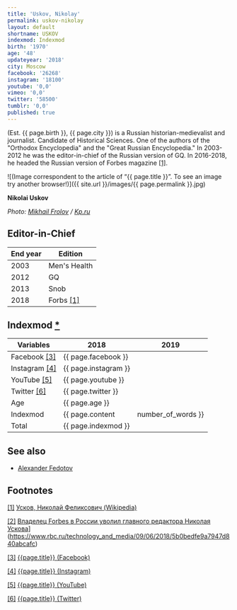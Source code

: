 ```yaml
---
title: 'Uskov, Nikolay'
permalink: uskov-nikolay
layout: default
shortname: USKOV
indexmod: Indexmod
birth: '1970'
age: '48'
updateyear: '2018'
city: Moscow
facebook: '26268'
instagram: '18100'
youtube: '0,0'
vimeo: '0,0'
twitter: '58500'
tumblr: '0,0'
published: true
---
```


(Est. {{ page.birth }}, {{ page.city }}) is a Russian historian-medievalist and journalist. Candidate of Historical Sciences. One of the authors of the "Orthodox Encyclopedia" and the "Great Russian Encyclopedia." In 2003-2012 he was the editor-in-chief of the Russian version of GQ. In 2016-2018, he headed the Russian version of Forbes magazine  <span id="a1">[\[1\]](#f1)</span>.

![(Image correspondent to the article of “{{ page.title }}”. To see an image try another browser!)]({{ site.url }}/images/{{ page.permalink }}.jpg)

**Nikolai Uskov**

*Photo: [Mikhail Frolov](frolov-mikhail) / [Kp.ru](https://www.kp.ru/online/news/3141721/)*

## Editor-in-Chief

|End year|Edition|
|-|-|
|2003|Men's Health|
|2012|GQ|
|2013|Snob|
|2018|Forbs <span id="a2">[\[1\]](#f2)</span>|

## Indexmod [*](indexmod)

|Variables|2018|2019|
|-|-|-|
|Facebook <span id="a3">[\[3\]](#f3)</span>|{{ page.facebook }}||
|Instagram <span id="a4">[\[4\]](#f4)</span>|{{ page.instagram }}||
|YouTube <span id="a5">[\[5\]](#f5)</span>|{{ page.youtube }}||
|Twitter <span id="a6">[\[6\]](#f6)</span>|{{ page.twitter }}||
|Age|{{ page.age }}||
|Indexmod|{{ page.content | number_of_words }}||
|Total|{{ page.indexmod }}||

## See also

+ [Alexander Fedotov](fedotov-alexander)

## Footnotes

[[1]](#a1) <span id="f1"></span> [Усков, Николай Феликсович (Wikipedia)](https://ru.wikipedia.org/wiki/Усков,_Николай_Феликсович)

[[2]](#a2) <span id="f2"></span> [Владелец Forbes в России уволил главного редактора Николая Ускова](Rbc.ru)](https://www.rbc.ru/technology_and_media/09/06/2018/5b0bedfe9a7947d840abcafc)

[[3]](#a3) <span id="f3"></span> [{{page.title}} (Facebook)](https://www.facebook.com/nuskov)

[[4]](#a4) <span id="f4"></span> [{{page.title}} (Instagram)](https://www.instagram.com/nikolay_uskov/?hl=en)

[[5]](#a5) <span id="f5"></span> [{{page.title}} (YouTube)](index)

[[6]](#a6) <span id="f6"></span> [{{page.title}} (Twitter)](https://twitter.com/nikolayuskov?lang=en)
